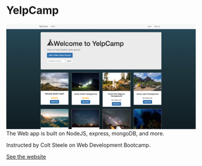# YelpCamp
![screenshot](yelpcamp.png)
The Web app is built on NodeJS, express, mongoDB, and more.  

Instructed by Colt Steele on Web Development Bootcamp. 

<a href="https://agile-fjord-79236.herokuapp.com/">See the website</a>
